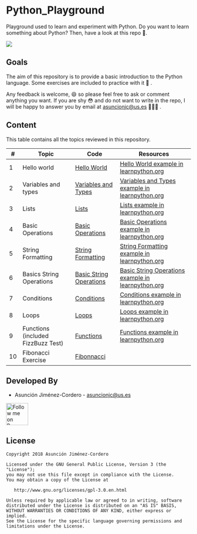 # Python_Playground

Playground used to learn and experiment with Python. Do you want to learn something about Python? Then, have a look at 
this repo 🧐.

<img src="https://www.python.org/static/community_logos/python-logo-master-v3-TM.png"/>

## Goals

The aim of this repository is to provide a basic introduction to the Python language. Some exercises are included to 
practice with it 📝 . 

Any feedback is welcome, 😄 so please feel free to ask or comment anything you want. If you are shy 😳 and do not want to
write in the repo, I will be happy to answer you by email at asuncionjc@us.es 👩🏻‍💻 .

## Content

This table contains all the topics reviewed in this repository.

| # | Topic | Code | Resources |
| - | ----- | ---- | --------- |
| 1 | Hello world | [Hello World](./src/hello_world.py) | [Hello World example in learnpython.org](https://www.learnpython.org/en/Hello%2C_World%21) |
| 2 | Variables and types | [Variables and Types](./src/variables_and_types.py) | [Variables and Types example in learnpython.org](https://www.learnpython.org/en/Variables_and_Types) |
| 3 | Lists | [Lists](./src/lists.py) | [Lists example in learnpython.org](https://www.learnpython.org/en/Lists) |
| 4 | Basic Operations | [Basic Operations](./src/basic_operations.py) | [Basic Operations example in learnpython.org](https://www.learnpython.org/en/Basic_Operators) |
| 5 | String Formatting | [String Formatting](./src/string_formatting.py) | [String Formatting example in learnpython.org](https://www.learnpython.org/en/String_Formatting) |
| 6 | Basics String Operations | [Basic String Operations](./src/basic_string_operations.py) | [Basic String Operations example in learnpython.org](https://www.learnpython.org/en/Basic_String_Operations) |
| 7 | Conditions | [Conditions](./src/conditions.py) | [Conditions example in learnpython.org](https://www.learnpython.org/en/Conditions) |
| 8 | Loops | [Loops](./src/loops.py) | [Loops example in learnpython.org](https://www.learnpython.org/en/Loops) |
| 9 | Functions (included FizzBuzz Test) | [Functions](./src/functions.py) | [Functions example in learnpython.org](https://www.learnpython.org/en/Functions) |
| 10 | Fibonacci Exercise | [Fibonnacci](./src/Fibonacci_succession.py) |  |


Developed By
------------

* Asunción Jiménez-Cordero - <asuncionjc@us.es>

<a href="https://www.researchgate.net/profile/Asuncion_Jimenez-Cordero">
  <img alt="Follow me on ResearchGate" src="https://1.bp.blogspot.com/-jz1remm4weY/WK86heRgepI/AAAAAAAACrU/APGaq-EpMakpsh-mZw5eQIyNpA_DN1dBwCLcB/s1600/researchgate_.jpg" height="60" width="60"/>
</a>

License
-------

    Copyright 2018 Asunción Jiménez-Cordero

    Licensed under the GNU General Public License, Version 3 (the "License");
    you may not use this file except in compliance with the License.
    You may obtain a copy of the License at

       http://www.gnu.org/licenses/gpl-3.0.en.html

    Unless required by applicable law or agreed to in writing, software
    distributed under the License is distributed on an "AS IS" BASIS,
    WITHOUT WARRANTIES OR CONDITIONS OF ANY KIND, either express or implied.
    See the License for the specific language governing permissions and
    limitations under the License.
